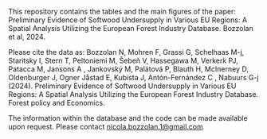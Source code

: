 This repository contains the tables and the main figures of the paper: Preliminary Evidence of Softwood Undersupply in Various EU Regions: A Spatial Analysis Utilizing the European Forest Industry Database. Bozzolan et al, 2024.

Please cite the data as: Bozzolan N, Mohren F, Grassi G, Schelhaas M-j, Staritsky I, Stern T, Peltoniemi M, Šebeň V, Hassegawa M, Verkerk PJ, Patacca M, Jansons A , Jankovský M, Palátová P, Blauth H, McInerney D, Oldenburger J, Ogner Jåstad E, Kubista J,  Antón-Fernández C , Nabuurs G-j (2024). Preliminary Evidence of Softwood Undersupply in Various EU Regions: A Spatial Analysis Utilizing the European Forest Industry Database. Forest policy and Economics.

The information within the database and the code can be made available upon request. Please contact nicola.bozzolan.1@gmail.com 



